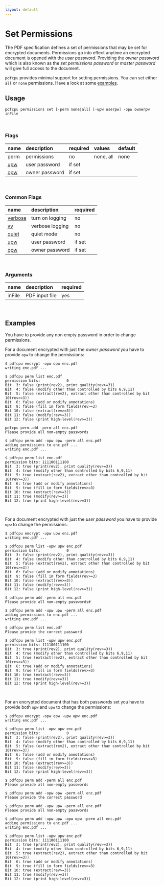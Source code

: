 ```yaml
---
layout: default
---
```


# Set Permissions

The PDF specification defines a set of permissions that may be set for encrypted documents.
Permissions go into effect anytime an encrypted document is opened with the *user password*.
Providing the *owner password* which is also known as the *set permissions password* or *master password* will give full access to the document.

`pdfcpu` provides minimal support for setting permissions. You can set either `all` or `none` permissions. Have a look at some [examples](#examples).

## Usage

```
pdfcpu permissions set [-perm none|all] [-upw userpw] -opw ownerpw inFile
```

<br>

### Flags

| name                             | description     | required | values    | default
|:---------------------------------|:----------------|:---------|:----------|:-------
| perm                             | permissions     | no       | none, all | none
| [upw](../getting_started/common_flags.md)     | user password   | if set
| [opw](../getting_started/common_flags.md)     | owner password  | if set

<br>

### Common Flags

| name                             | description     | required
|:---------------------------------|:----------------|:--------
| [verbose](../getting_started/common_flags.md) | turn on logging | no
| [vv](../getting_started/common_flags.md)      | verbose logging | no
| [quiet](../getting_started/common_flags.md)   | quiet mode      | no
| [upw](../getting_started/common_flags.md)     | user password   | if set
| [opw](../getting_started/common_flags.md)     | owner password  | if set

<br>

### Arguments

| name         | description            | required
|:-------------|:-----------------------|:--------
| inFile       | PDF input file         | yes

<br>

## Examples

You have to provide any non empty password in order to change permissions.

For a document encrypted with just the *owner password* you have to provide `opw` to change the permissions:

```
$ pdfcpu encrypt -opw opw enc.pdf
writing enc.pdf ...

$ pdfcpu perm list enc.pdf
permission bits:            0
Bit  3: false (print(rev2), print quality(rev>=3))
Bit  4: false (modify other than controlled by bits 6,9,11)
Bit  5: false (extract(rev2), extract other than controlled by bit 10(rev>=3))
Bit  6: false (add or modify annotations)
Bit  9: false (fill in form fields(rev>=3)
Bit 10: false (extract(rev>=3))
Bit 11: false (modify(rev>=3))
Bit 12: false (print high-level(rev>=3))

pdfcpu perm add -perm all enc.pdf
Please provide all non-empty passwords

$ pdfcpu perm add -opw opw -perm all enc.pdf
adding permissions to enc.pdf ...
writing enc.pdf ...

$ pdfcpu perm list enc.pdf
permission bits: 111100111100
Bit  3: true (print(rev2), print quality(rev>=3))
Bit  4: true (modify other than controlled by bits 6,9,11)
Bit  5: true (extract(rev2), extract other than controlled by bit 10(rev>=3))
Bit  6: true (add or modify annotations)
Bit  9: true (fill in form fields(rev>=3)
Bit 10: true (extract(rev>=3))
Bit 11: true (modify(rev>=3))
Bit 12: true (print high-level(rev>=3))
```

<br>

For a document encrypted with just the *user password* you have to provide `upw` to change the permissions:
```
$ pdfcpu encrypt -upw upw enc.pdf
writing enc.pdf ...

$ pdfcpu perm list -upw upw enc.pdf
permission bits:            0
Bit  3: false (print(rev2), print quality(rev>=3))
Bit  4: false (modify other than controlled by bits 6,9,11)
Bit  5: false (extract(rev2), extract other than controlled by bit 10(rev>=3))
Bit  6: false (add or modify annotations)
Bit  9: false (fill in form fields(rev>=3)
Bit 10: false (extract(rev>=3))
Bit 11: false (modify(rev>=3))
Bit 12: false (print high-level(rev>=3))

$ pdfcpu perm add -perm all enc.pdf
Please provide all non-empty passwords#

$ pdfcpu perm add -upw upw -perm all enc.pdf
adding permissions to enc.pdf ...
writing enc.pdf ...

$ pdfcpu perm list enc.pdf
Please provide the correct password

$ pdfcpu perm list -upw upw enc.pdf
permission bits: 111100111100
Bit  3: true (print(rev2), print quality(rev>=3))
Bit  4: true (modify other than controlled by bits 6,9,11)
Bit  5: true (extract(rev2), extract other than controlled by bit 10(rev>=3))
Bit  6: true (add or modify annotations)
Bit  9: true (fill in form fields(rev>=3)
Bit 10: true (extract(rev>=3))
Bit 11: true (modify(rev>=3))
Bit 12: true (print high-level(rev>=3))
```

<br>

For an encrypted document that has both passwords set you have to provide both `opw` and `upw` to change the permissions:
```
$ pdfcpu encrypt -opw opw -upw upw enc.pdf
writing enc.pdf ...

$ pdfcpu perm list -opw opw enc.pdf
permission bits:            0
Bit  3: false (print(rev2), print quality(rev>=3))
Bit  4: false (modify other than controlled by bits 6,9,11)
Bit  5: false (extract(rev2), extract other than controlled by bit 10(rev>=3))
Bit  6: false (add or modify annotations)
Bit  9: false (fill in form fields(rev>=3)
Bit 10: false (extract(rev>=3))
Bit 11: false (modify(rev>=3))
Bit 12: false (print high-level(rev>=3))

$ pdfcpu perm add -perm all enc.pdf
Please provide all non-empty passwords

$ pdfcpu perm add -opw opw -perm all enc.pdf
Please provide the correct password

$ pdfcpu perm add -upw upw -perm all enc.pdf
Please provide all non-empty passwords

$ pdfcpu perm add -upw upw -opw opw -perm all enc.pdf
adding permissions to enc.pdf ...
writing enc.pdf ...

$ pdfcpu perm list -upw upw enc.pdf
permission bits: 111100111100
Bit  3: true (print(rev2), print quality(rev>=3))
Bit  4: true (modify other than controlled by bits 6,9,11)
Bit  5: true (extract(rev2), extract other than controlled by bit 10(rev>=3))
Bit  6: true (add or modify annotations)
Bit  9: true (fill in form fields(rev>=3)
Bit 10: true (extract(rev>=3))
Bit 11: true (modify(rev>=3))
Bit 12: true (print high-level(rev>=3))
```